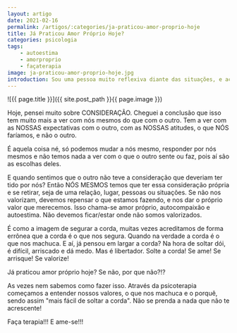 ```yaml
---
layout: artigo
date: 2021-02-16
permalink: /artigos/:categories/ja-praticou-amor-proprio-hoje
title: Já Praticou Amor Próprio Hoje?
categories: psicologia
tags:
    - autoestima
    - amorproprio
    - façaterapia
image: ja-praticou-amor-proprio-hoje.jpg
introduction: Sou uma pessoa muito reflexiva diante das situações, e acredito que tudo, absulutamente tudo nessa vida tirana vira aprendizado.
---
```


![{{ page.title }}]({{ site.post_path  }}{{ page.image }})

Hoje, pensei muito sobre CONSIDERAÇÃO. Cheguei a conclusão que isso tem muito mais a ver com nós mesmos do que com o outro. Tem a ver com as NOSSAS expectativas com o outro, com as NOSSAS atitudes, o que NÓS faríamos, e não o outro.

É aquela coisa né, só podemos mudar a nós mesmo, responder por nós mesmos e não temos nada a ver com o que o outro sente ou faz, pois aí são as escolhas deles.

E quando sentimos que o outro não teve a consideração que deveriam ter tido por nós?
Então NÓS MESMOS temos que ter essa consideração própria e se retirar, seja de uma relação, lugar, pessoas ou situações. Se não nos valorizam, devemos repensar o que estamos fazendo, e nos dar o próprio valor que merecemos.
Isso chama-se amor próprio, autocompaixão e autoestima. Não devemos ficar/estar onde não somos valorizados.

É como a imagem de segurar a corda, muitas vezes acreditamos de forma errônea que a corda é o que nos segura. Quando na verdade a corda é o que nos machuca.
E aí, já pensou em largar a corda?
Na hora de soltar dói, é difícil, arriscado e dá medo. Mas é libertador.
Solte a corda!
Se ame!
Se arrisque!
Se valorize!

Já praticou amor próprio hoje?
Se não, por que não?!?

As vezes nem sabemos como fazer isso.
Através da psicoterapia começamos a entender nossos valores, o que nos machuca e o porquê, sendo assim "mais fácil de soltar a corda".
Não se prenda a nada que não te acrescente!

Faça terapia!!! E ame-se!!! 
